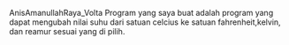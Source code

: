 AnisAmanullahRaya_Volta
Program yang saya buat adalah program yang dapat mengubah nilai suhu dari satuan celcius ke satuan fahrenheit,kelvin, dan reamur sesuai yang di pilih.
